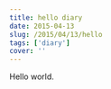 ```yaml
---
title: hello diary
date: 2015-04-13
slug: /2015/04/13/hello
tags: ['diary']
cover: ''
---
```


Hello world.
